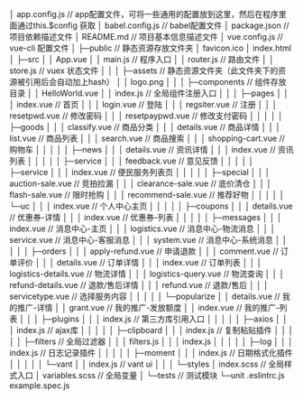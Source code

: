 │  app.config.js  // app配置文件，可将一些通用的配置放到这里，然后在程序里面通过this.$config 获取
│  babel.config.js // babel配置文件
│  package.json // 项目依赖描述文件
│  README.md  // 项目基本信息描述文件
│  vue.config.js // vue-cli 配置文件
│
├─public // 静态资源存放文件夹
│      favicon.ico
│      index.html
│
├─src
│  │  App.vue
│  │  main.js  // 程序入口
│  │  router.js // 路由文件
│  │  store.js // vuex 状态文件
│  │
│  ├─assets  // 静态资源文件夹（此文件夹下的资源被引用后会自动加上hash）
│  │      logo.png
│  │
│  ├─components  // 组件存放目录
│  │      HelloWorld.vue
│  │      index.js // 全局组件注册入口
│  │
│  ├─pages
│  │  │  index.vue  // 首页
│  │  │  login.vue  // 登陆
│  │  │  regsiter.vue  // 注册
│  │  │  resetpwd.vue  // 修改密码
│  │  │  resetpaypwd.vue  // 修改支付密码
│  │  │
│  │  ├─goods
│  │  │      classify.vue  // 商品分类
│  │  │      details.vue // 商品详情
│  │  │      list.vue  // 商品列表
│  │  │      search.vue // 商品搜索
│  │  │      shopping-cart.vue // 购物车
│  │  │
│  │  ├─news
│  │  │      details.vue  // 资讯详情
│  │  │      index.vue // 资讯列表
│  │  │
│  │  ├─service
│  │  │      feedback.vue // 意见反馈
│  │  │
│  │  ├─service
│  │  │      index.vue // 便民服务列表页
│  │  │
│  │  ├─special
│  │  │      auction-sale.vue  // 竞拍捡漏
│  │  │      clearance-sale.vue // 底价清仓
│  │  │      flash-sale.vue // 限时抢购
│  │  │      recommend-sale.vue // 推荐好物
│  │  │
│  │  └─uc
│  │      │  index.vue // 个人中心主页
│  │      │
│  │      ├─coupons
│  │      │      details.vue // 优惠券-详情
│  │      │      index.vue // 优惠券-列表
│  │      │
│  │      ├─messages
│  │      │      index.vue // 消息中心-主页
│  │      │      logistics.vue // 消息中心-物流消息
│  │      │      service.vue // 消息中心-客服消息
│  │      │      system.vue // 消息中心-系统消息
│  │      │
│  │      ├─orders
│  │      │      apply-refund.vue // 申请退款
│  │      │      comment.vue // 订单评价
│  │      │      details.vue // 订单详情
│  │      │      index.vue // 订单列表
│  │      │      logistics-details.vue  // 物流详情
│  │      │      logistics-query.vue // 物流查询
│  │      │      refund-details.vue // 退款/售后详情
│  │      │      refund.vue // 退款/售后
│  │      │      servicetype.vue // 选择服务内容
│  │      │
│  │      └─popularize
│  │              details.vue // 我的推广-详情
│  │              grant.vue // 我的推广-发放额度
│  │              index.vue // 我的推广-列表
│  │
│  ├─plugins
│  │  │  index.js  // 第三方库引用入口
│  │  │
│  │  ├─axios
│  │  │      index.js // ajax库
│  │  │
│  │  ├─clipboard
│  │  │      index.js  // 复制粘贴插件
│  │  │
│  │  ├─filters // 全局过滤器
│  │  │      filters.js
│  │  │      index.js
│  │  │
│  │  ├─log
│  │  │      index.js  // 日志记录插件
│  │  │
│  │  ├─moment
│  │  │      index.js // 日期格式化插件
│  │  │
│  │  └─vant
│  │          index.js // vant ui
│  │
│  └─styles
│          index.scss // 全局样式入口
│          variables.scss // 全局变量
│
└─tests // 测试模块
    └─unit
            .eslintrc.js
            example.spec.js
